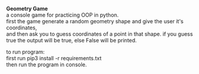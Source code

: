 **Geometry Game**\
a console game for practicing OOP in python.\
first the game generate a random geometry shape and give the user it's coordinates,\
and then ask you to guess coordinates of a point in that shape.
if you guess true the output will be true, else False will be printed.

to run program:\
first run pip3 install -r requirements.txt\
then run the program in console.

